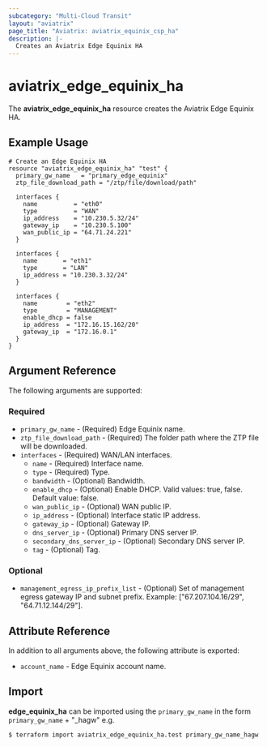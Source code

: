 ```yaml
---
subcategory: "Multi-Cloud Transit"
layout: "aviatrix"
page_title: "Aviatrix: aviatrix_equinix_csp_ha"
description: |-
  Creates an Aviatrix Edge Equinix HA
---
```


# aviatrix_edge_equinix_ha

The **aviatrix_edge_equinix_ha** resource creates the Aviatrix Edge Equinix HA.

## Example Usage

```hcl
# Create an Edge Equinix HA
resource "aviatrix_edge_equinix_ha" "test" {
  primary_gw_name   = "primary_edge_equinix"
  ztp_file_download_path = "/ztp/file/download/path"

  interfaces {
    name          = "eth0"
    type          = "WAN"
    ip_address    = "10.230.5.32/24"
    gateway_ip    = "10.230.5.100"
    wan_public_ip = "64.71.24.221"
  }

  interfaces {
    name       = "eth1"
    type       = "LAN"
    ip_address = "10.230.3.32/24"
  }

  interfaces {
    name        = "eth2"
    type        = "MANAGEMENT"
    enable_dhcp = false
    ip_address  = "172.16.15.162/20"
    gateway_ip  = "172.16.0.1"
  }
}
```

## Argument Reference

The following arguments are supported:

### Required
* `primary_gw_name` - (Required) Edge Equinix name.
* `ztp_file_download_path` - (Required) The folder path where the ZTP file will be downloaded.
* `interfaces` - (Required) WAN/LAN interfaces.
  * `name` - (Required) Interface name.
  * `type` - (Required) Type.
  * `bandwidth` - (Optional) Bandwidth.
  * `enable_dhcp` - (Optional) Enable DHCP. Valid values: true, false. Default value: false.
  * `wan_public_ip` - (Optional) WAN public IP.
  * `ip_address` - (Optional) Interface static IP address.
  * `gateway_ip` - (Optional) Gateway IP.
  * `dns_server_ip` - (Optional) Primary DNS server IP.
  * `secondary_dns_server_ip` - (Optional) Secondary DNS server IP.
  * `tag` - (Optional) Tag.

### Optional
* `management_egress_ip_prefix_list` - (Optional) Set of management egress gateway IP and subnet prefix. Example: ["67.207.104.16/29", "64.71.12.144/29"].

## Attribute Reference

In addition to all arguments above, the following attribute is exported:

* `account_name` - Edge Equinix account name.

## Import

**edge_equinix_ha** can be imported using the `primary_gw_name` in the form `primary_gw_name` + "_hagw" e.g.

```
$ terraform import aviatrix_edge_equinix_ha.test primary_gw_name_hagw
```
